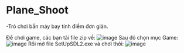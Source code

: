 # Plane_Shoot
-Trò chơi bắn máy bay tính điểm đơn giản.

Để chơi game, các bạn tải file zip về:
![image](https://github.com/luongvanket/Plane_Shoot/assets/125648877/c0ccf65a-b983-483f-a2db-bebd71de9778)
Sau đó chọn mục Game:
![image](https://github.com/luongvanket/Plane_Shoot/assets/125648877/7bc979f5-1d6a-4d95-9445-08fd8c9eedf6)
Rồi mở file SetUpSDL2.exe và chơi thôi:
![image](https://github.com/luongvanket/Plane_Shoot/assets/125648877/f8306298-8351-41ad-8844-46bbe308f3bf)


